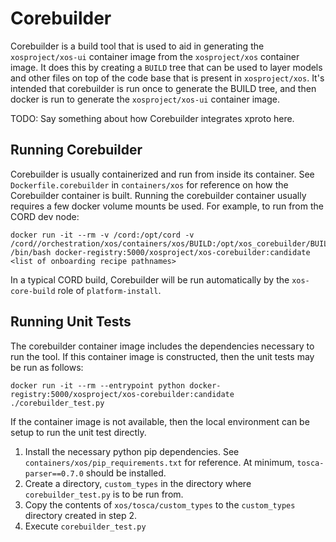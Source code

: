 # Corebuilder #

Corebuilder is a build tool that is used to aid in generating the `xosproject/xos-ui` container image from the `xosproject/xos` container image. It does this by creating a `BUILD` tree that can be used to layer models and other files on top of the code base that is present in `xosproject/xos`. It's intended that corebuilder is run once to generate the BUILD tree, and then docker is run to generate the `xosproject/xos-ui` container image.  

TODO: Say something about how Corebuilder integrates xproto here.

## Running Corebuilder ##

Corebuilder is usually containerized and run from inside its container. See `Dockerfile.corebuilder` in `containers/xos` for reference on how the Corebuilder container is built. Running the corebuilder container usually requires a few docker volume mounts be used. For example, to run from the CORD dev node:

    docker run -it --rm -v /cord:/opt/cord -v /cord//orchestration/xos/containers/xos/BUILD:/opt/xos_corebuilder/BUILD /bin/bash docker-registry:5000/xosproject/xos-corebuilder:candidate <list of onboarding recipe pathnames>

In a typical CORD build, Corebuilder will be run automatically by the `xos-core-build` role of `platform-install`. 

## Running Unit Tests ##

The corebuilder container image includes the dependencies necessary to run the tool. If this container image is constructed, then the unit tests may be run as follows:

    docker run -it --rm --entrypoint python docker-registry:5000/xosproject/xos-corebuilder:candidate ./corebuilder_test.py

If the container image is not available, then the local environment can be setup to run the unit test directly.

1. Install the necessary python pip dependencies. See `containers/xos/pip_requirements.txt` for reference. At minimum, `tosca-parser==0.7.0` should be installed.
2. Create a directory, `custom_types` in the directory where `corebuilder_test.py` is to be run from.
3. Copy the contents of `xos/tosca/custom_types` to the `custom_types` directory created in step 2.
4. Execute `corebuilder_test.py`


